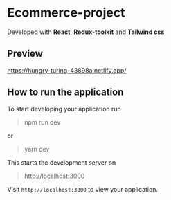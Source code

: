 # Ecommerce-project


Developed with **React**, **Redux-toolkit** and **Tailwind css**

## Preview

https://hungry-turing-43898a.netlify.app/


## How to run the application

To start developing your application run

> npm run dev 

or 
> yarn dev

This starts the development server on
> http://localhost:3000

Visit `http://localhost:3000` to view your application.
